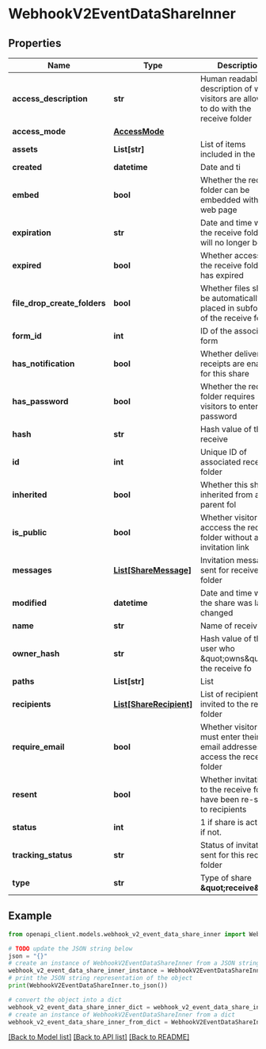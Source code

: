# WebhookV2EventDataShareInner


## Properties

Name | Type | Description | Notes
------------ | ------------- | ------------- | -------------
**access_description** | **str** | Human readable description of what visitors are allowed to do with the receive folder | [optional] 
**access_mode** | [**AccessMode**](AccessMode.md) |  | [optional] 
**assets** | **List[str]** | List of items included in the share | [optional] 
**created** | **datetime** | Date and ti | [optional] 
**embed** | **bool** | Whether the receive folder can be embedded within a web page | [optional] 
**expiration** | **str** | Date and time when the receive folder will no longer be  | [optional] 
**expired** | **bool** | Whether access to the receive folder has expired | [optional] 
**file_drop_create_folders** | **bool** | Whether files should be automatically placed in subfolders of the receive folder | [optional] 
**form_id** | **int** | ID of the associated form | [optional] 
**has_notification** | **bool** | Whether delivery receipts are enabled for this share | [optional] 
**has_password** | **bool** | Whether the receive folder requires visitors to enter a password | [optional] 
**hash** | **str** | Hash value of the receive | [optional] 
**id** | **int** | Unique ID of associated receive folder | [optional] 
**inherited** | **bool** | Whether this share is inherited from a parent fol | [optional] 
**is_public** | **bool** | Whether visitors can acccess the receive folder without an invitation link | [optional] 
**messages** | [**List[ShareMessage]**](ShareMessage.md) | Invitation messages sent for receive folder | [optional] 
**modified** | **datetime** | Date and time when the share was last changed | [optional] 
**name** | **str** | Name of receiv | [optional] 
**owner_hash** | **str** | Hash value of the user who \&quot;owns\&quot; the receive fo | [optional] 
**paths** | **List[str]** | List | [optional] 
**recipients** | [**List[ShareRecipient]**](ShareRecipient.md) | List of recipients invited  to the receive folder | [optional] 
**require_email** | **bool** | Whether visitors must enter their email addresses to access the receive folder | [optional] 
**resent** | **bool** | Whether invitations to the receive folder have been re-sent to recipients | [optional] 
**status** | **int** | 1 if share is active. 0 if not. | [optional] 
**tracking_status** | **str** | Status of invitations sent for this receive folder | [optional] 
**type** | **str** | Type of share **\&quot;receive\&quot;** | [optional] 

## Example

```python
from openapi_client.models.webhook_v2_event_data_share_inner import WebhookV2EventDataShareInner

# TODO update the JSON string below
json = "{}"
# create an instance of WebhookV2EventDataShareInner from a JSON string
webhook_v2_event_data_share_inner_instance = WebhookV2EventDataShareInner.from_json(json)
# print the JSON string representation of the object
print(WebhookV2EventDataShareInner.to_json())

# convert the object into a dict
webhook_v2_event_data_share_inner_dict = webhook_v2_event_data_share_inner_instance.to_dict()
# create an instance of WebhookV2EventDataShareInner from a dict
webhook_v2_event_data_share_inner_from_dict = WebhookV2EventDataShareInner.from_dict(webhook_v2_event_data_share_inner_dict)
```
[[Back to Model list]](../README.md#documentation-for-models) [[Back to API list]](../README.md#documentation-for-api-endpoints) [[Back to README]](../README.md)


